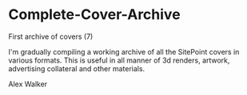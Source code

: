 # Complete-Cover-Archive
First archive of covers (7)

I'm gradually compiling a working archive of all the SitePoint covers in various formats. This is useful in all manner of 3d renders, artwork, advertising collateral and other materials.

Alex Walker
